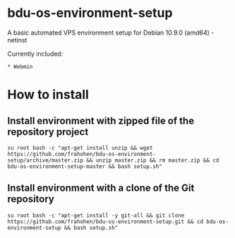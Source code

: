 # bdu-os-environment-setup

A basic automated VPS environment setup for Debian 10.9.0 (amd64) - netinst

Currently included:

	* Webmin

# How to install

## Install environment with zipped file of the repository project
```
su root bash -c "apt-get install unzip && wget https://github.com/frahohen/bdu-os-environment-setup/archive/master.zip && unzip master.zip && rm master.zip && cd bdu-os-environment-setup-master && bash setup.sh"
```

## Install environment with a clone of the Git repository
```
su root bash -c "apt-get install -y git-all && git clone https://github.com/frahohen/bdu-os-environment-setup.git && cd bdu-os-environment-setup && bash setup.sh"
```